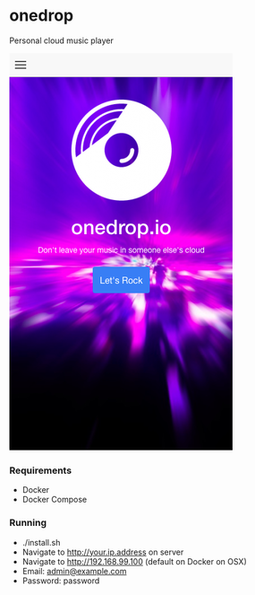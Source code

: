 # onedrop

Personal cloud music player

![image](screenshot_splash.png)

### Requirements

* Docker
* Docker Compose


### Running

* ./install.sh
* Navigate to http://your.ip.address on server
* Navigate to http://192.168.99.100 (default on Docker on OSX)
* Email: admin@example.com
* Password: password
